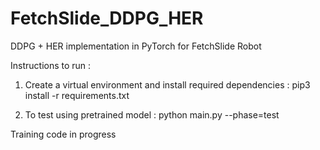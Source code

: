 # FetchSlide_DDPG_HER
DDPG + HER implementation in PyTorch for FetchSlide Robot

Instructions to run : 

1. Create a virtual environment and install required dependencies : 
pip3 install -r requirements.txt

2. To test using pretrained model : 
python main.py --phase=test

Training code in progress
